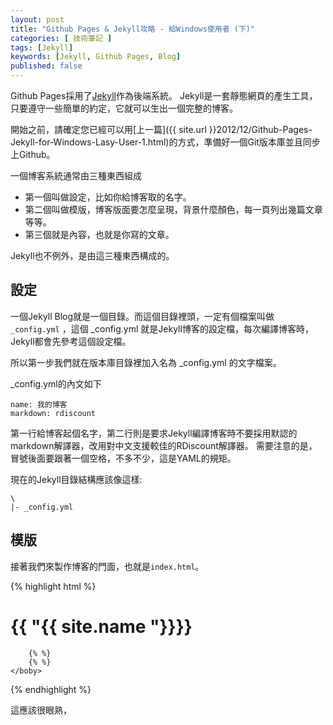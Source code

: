 ```yaml
---
layout: post
title: "Github Pages & Jekyll攻略 - 給Windows使用者 (下)"
categories: [ 技術筆記 ]
tags: [Jekyll]
keywords: [Jekyll, Github Pages, Blog]
published: false
---
```


Github Pages採用了[Jekyll](https://github.com/mojombo/jekyll)作為後端系統。
Jekyll是一套靜態網頁的產生工具，只要遵守一些簡單的約定，它就可以生出一個完整的博客。

開始之前，請確定您已經可以用[上一篇]({{ site.url }}2012/12/Github-Pages-Jekyll-for-Windows-Lasy-User-1.html)的方式，準備好一個Git版本庫並且同步上Github。

一個博客系統通常由三種東西組成

* 第一個叫做設定，比如你給博客取的名字。
* 第二個叫做模版，博客版面要怎麼呈現，背景什麼顏色，每一頁列出幾篇文章等等。
* 第三個就是內容，也就是你寫的文章。

Jekyll也不例外，是由這三種東西構成的。

## 設定

一個Jekyll Blog就是一個目錄。而這個目錄裡頭，一定有個檔案叫做 `_config.yml` ，這個 _config.yml 就是Jekyll博客的設定檔，每次編譯博客時，Jekyll都會先參考這個設定檔。

所以第一步我們就在版本庫目錄裡加入名為 _config.yml 的文字檔案。

_config.yml的內文如下

    name: 我的博客
    markdown: rdiscount

第一行給博客起個名字，第二行則是要求Jekyll編譯博客時不要採用默認的markdown解譯器，改用對中文支援較佳的RDiscount解譯器。
需要注意的是，冒號後面要跟著一個空格，不多不少，這是YAML的規矩。

現在的Jekyll目錄結構應該像這樣:

    \
    |- _config.yml


## 模版

接著我們來製作博客的門面，也就是`index.html`。

{% highlight html %}
<!doctype html>
<html>
    <head>
        <title>{{ "{{ site.name "}}}}</title>
    </head>
    <body>
        <h1>{{ "{{ site.name "}}}}</h1>

        {% %}
        {% %}
    </boby>
</html>
{% endhighlight %}

這應該很眼熟，